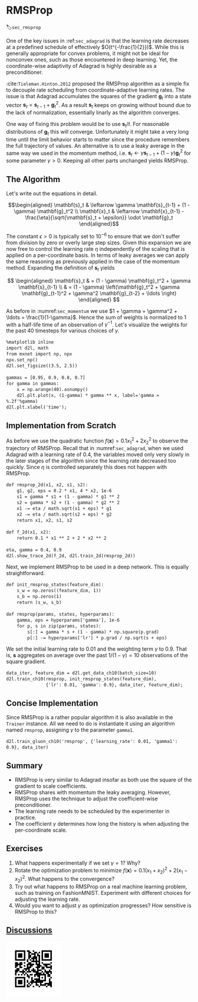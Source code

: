 # RMSProp
:label:`sec_rmsprop`

One of the key issues in :ref:`sec_adagrad` is that the learning rate decreases at a predefined schedule of effectively $O(t^{-\frac{1}{2}})$. While this is generally appropriate for convex problems, it might not be ideal for nonconvex ones, such as those encountered in deep learning. Yet, the coordinate-wise adaptivity of Adagrad is highly desirable as a preconditioner.

:cite:`Tieleman.Hinton.2012` proposed the RMSProp algorithm as a simple fix to decouple rate scheduling from coordinate-adaptive learning rates. The issue is that Adagrad accumulates the squares of the gradient $\mathbf{g}_t$ into a state vector $\mathbf{s}_t = \mathbf{s}_{t-1} + \mathbf{g}_t^2$. As a result $\mathbf{s}_t$ keeps on growing without bound due to the lack of normalization, essentially linarly as the algorithm converges.

One way of fixing this problem would be to use $\mathbf{s}_t / t$. For reasonable distributions of $\mathbf{g}_t$ this will converge. Unfortunately it might take a very long time until the limit behavior starts to matter since the procedure remembers the full trajectory of values. An alternative is to use a leaky average in the same way we used in the momentum method, i.e. $\mathbf{s}_t \leftarrow \gamma \mathbf{s}_{t-1} + (1-\gamma) \mathbf{g}_t^2$ for some parameter $\gamma > 0$. Keeping all other parts unchanged yields RMSProp.

## The Algorithm

Let's write out the equations in detail.

$$\begin{aligned}
    \mathbf{s}_t & \leftarrow \gamma \mathbf{s}_{t-1} + (1 - \gamma) \mathbf{g}_t^2 \\
    \mathbf{x}_t & \leftarrow \mathbf{x}_{t-1} - \frac{\eta}{\sqrt{\mathbf{s}_t + \epsilon}} \odot \mathbf{g}_t
\end{aligned}$$

The constant $\epsilon > 0$ is typically set to $10^{-6}$ to ensure that we don't suffer from division by zero or overly large step sizes. Given this expansion we are now free to control the learning rate $\eta$ independently of the scaling that is applied on a per-coordinate basis. In terms of leaky averages we can apply the same reasoning as previously applied in the case of the momentum method. Expanding the definition of $\mathbf{s}_t$ yields

$$
\begin{aligned}
\mathbf{s}_t & = (1 - \gamma) \mathbf{g}_t^2 + \gamma \mathbf{s}_{t-1} \\
& = (1 - \gamma) \left(\mathbf{g}_t^2 + \gamma \mathbf{g}_{t-1}^2 + \gamma^2 \mathbf{g}_{t-2} + \ldots \right)
\end{aligned}
$$

As before in :numref:`sec_momentum` we use $1 + \gamma + \gamma^2 + \ldots = \frac{1}{1-\gamma}$. Hence the sum of weights is normalized to $1$ with a half-life time of an observation of $\gamma^{-1}$. Let's visualize the weights for the past 40 timesteps for various choices of $\gamma$.

```{.python .input  n=1}
%matplotlib inline
import d2l, math
from mxnet import np, npx
npx.set_np()
d2l.set_figsize((3.5, 2.5))

gammas = [0.95, 0.9, 0.8, 0.7]
for gamma in gammas:
    x = np.arange(40).asnumpy()
    d2l.plt.plot(x, (1-gamma) * gamma ** x, label='gamma = %.2f'%gamma)
d2l.plt.xlabel('time');
```

## Implementation from Scratch

As before we use the quadratic function $f(\mathbf{x})=0.1x_1^2+2x_2^2$ to observe the trajectory of RMSProp. Recall that in :numref:`sec_adagrad`, when we used Adagrad with a learning rate of 0.4, the variables moved only very slowly in the later stages of the algorithm since the learning rate decreased too quickly. Since $\eta$ is controlled separately this does not happen with RMSProp.

```{.python .input}
def rmsprop_2d(x1, x2, s1, s2):
    g1, g2, eps = 0.2 * x1, 4 * x2, 1e-6
    s1 = gamma * s1 + (1 - gamma) * g1 ** 2
    s2 = gamma * s2 + (1 - gamma) * g2 ** 2
    x1 -= eta / math.sqrt(s1 + eps) * g1
    x2 -= eta / math.sqrt(s2 + eps) * g2
    return x1, x2, s1, s2

def f_2d(x1, x2):
    return 0.1 * x1 ** 2 + 2 * x2 ** 2

eta, gamma = 0.4, 0.9
d2l.show_trace_2d(f_2d, d2l.train_2d(rmsprop_2d))
```

Next, we implement RMSProp to be used in a deep network. This is equally straightforward.

```{.python .input  n=22}
def init_rmsprop_states(feature_dim):
    s_w = np.zeros((feature_dim, 1))
    s_b = np.zeros(1)
    return (s_w, s_b)

def rmsprop(params, states, hyperparams):
    gamma, eps = hyperparams['gamma'], 1e-6
    for p, s in zip(params, states):
        s[:] = gamma * s + (1 - gamma) * np.square(p.grad)
        p[:] -= hyperparams['lr'] * p.grad / np.sqrt(s + eps)
```

We set the initial learning rate to 0.01 and the weighting term $\gamma$ to 0.9. That is, $\mathbf{s}$ aggregates on average over the past $1/(1-\gamma) = 10$ observations of the square gradient.

```{.python .input  n=24}
data_iter, feature_dim = d2l.get_data_ch10(batch_size=10)
d2l.train_ch10(rmsprop, init_rmsprop_states(feature_dim),
               {'lr': 0.01, 'gamma': 0.9}, data_iter, feature_dim);
```

## Concise Implementation

Since RMSProp is a rather popular algorithm it is also available in the `Trainer` instance. All we need to do is instantiate it using an algorithm named `rmsprop`, assigning $\gamma$ to the parameter `gamma1`.

```{.python .input  n=29}
d2l.train_gluon_ch10('rmsprop', {'learning_rate': 0.01, 'gamma1': 0.9}, data_iter)
```

## Summary

* RMSProp is very similar to Adagrad insofar as both use the square of the gradient to scale coefficients.
* RMSProp shares with momentum the leaky averaging. However, RMSProp uses the technique to adjust the coefficient-wise preconditioner.
* The learning rate needs to be scheduled by the experimenter in practice.
* The coefficient $\gamma$ determines how long the history is when adjusting the per-coordinate scale.

## Exercises

1. What happens experimentally if we set $\gamma = 1$? Why?
1. Rotate the optimization problem to minimize $f(\mathbf{x}) = 0.1 (x_1 + x_2)^2 + 2 (x_1 - x_2)^2$. What happens to the convergence?
1. Try out what happens to RMSProp on a real machine learning problem, such as training on FashionMNIST. Experiment with different choices for adjusting the learning rate.
1. Would you want to adjust $\gamma$ as optimization progresses? How sensitive is RMSProp to this?


## [Discussions](https://discuss.mxnet.io/t/2376)

![](../img/qr_rmsprop.svg)

```{.python .input}

```
